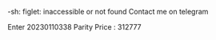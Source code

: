 -sh: figlet: inaccessible or not found Contact me on telegram

Enter 20230110338 Parity Price :
312777
